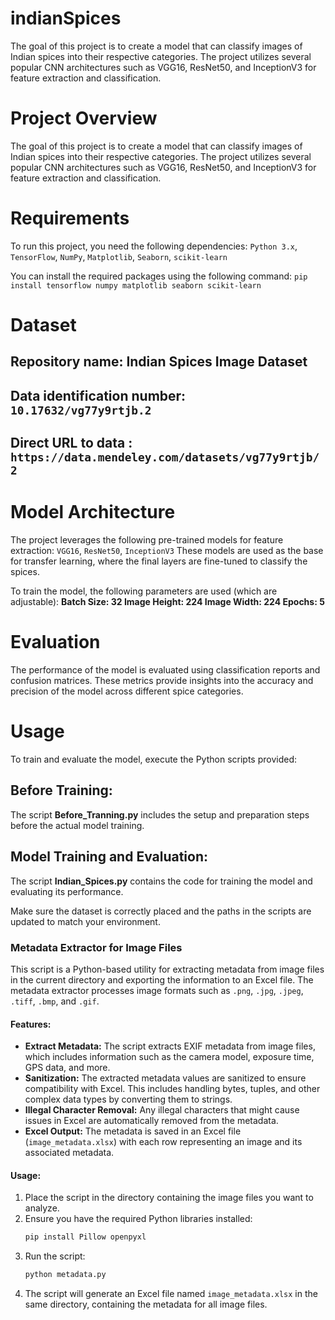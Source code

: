 # indianSpices
The goal of this project is to create a model that can classify images of Indian spices into their respective categories. The project utilizes several popular CNN architectures such as VGG16, ResNet50, and InceptionV3 for feature extraction and classification.

# Project Overview
The goal of this project is to create a model that can classify images of Indian spices into their respective categories. The project utilizes several popular CNN architectures such as VGG16, ResNet50, and InceptionV3 for feature extraction and classification.

# Requirements
To run this project, you need the following dependencies:
  `Python 3.x`,
  `TensorFlow`,
  `NumPy`,
  `Matplotlib`,
  `Seaborn`,
  `scikit-learn`

You can install the required packages using the following command:
     `pip install tensorflow numpy matplotlib seaborn scikit-learn`

# Dataset
  ## Repository name: Indian Spices Image Dataset
  ## Data identification number: `10.17632/vg77y9rtjb.2`
  ## Direct URL to data  : `https://data.mendeley.com/datasets/vg77y9rtjb/2`

# Model Architecture
The project leverages the following pre-trained models for feature extraction:
  `VGG16`,
  `ResNet50`,
  `InceptionV3`
These models are used as the base for transfer learning, where the final layers are fine-tuned to classify the spices.

To train the model, the following parameters are used (which are adjustable):
  **Batch Size: 32
  Image Height: 224
  Image Width: 224
  Epochs: 5**

# Evaluation
The performance of the model is evaluated using classification reports and confusion matrices. These metrics provide insights into the accuracy and precision of the model across different spice categories.

# Usage
To train and evaluate the model, execute the Python scripts provided:
  ## Before Training: 
  The script **Before_Tranning.py** includes the setup and preparation steps before the actual model training.
  ## Model Training and Evaluation: 
  The script **Indian_Spices.py** contains the code for training the model and evaluating its performance.

Make sure the dataset is correctly placed and the paths in the scripts are updated to match your environment.



### Metadata Extractor for Image Files

This script is a Python-based utility for extracting metadata from image files in the current directory and exporting the information to an Excel file. The metadata extractor processes image formats such as `.png`, `.jpg`, `.jpeg`, `.tiff`, `.bmp`, and `.gif`.

#### Features:
- **Extract Metadata:** The script extracts EXIF metadata from image files, which includes information such as the camera model, exposure time, GPS data, and more.
- **Sanitization:** The extracted metadata values are sanitized to ensure compatibility with Excel. This includes handling bytes, tuples, and other complex data types by converting them to strings.
- **Illegal Character Removal:** Any illegal characters that might cause issues in Excel are automatically removed from the metadata.
- **Excel Output:** The metadata is saved in an Excel file (`image_metadata.xlsx`) with each row representing an image and its associated metadata.

#### Usage:
1. Place the script in the directory containing the image files you want to analyze.
2. Ensure you have the required Python libraries installed:
   ```bash
   pip install Pillow openpyxl
   ```
3. Run the script:
   ```bash
   python metadata.py
   ```
4. The script will generate an Excel file named `image_metadata.xlsx` in the same directory, containing the metadata for all image files.

